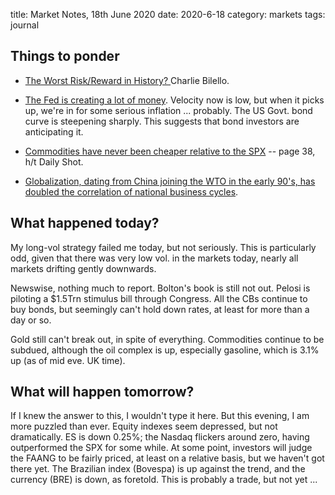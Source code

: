 title: Market Notes, 18th June 2020
date: 2020-6-18
category: markets
tags: journal




## Things to ponder


* [The Worst Risk/Reward in History? ](https://compoundadvisors.com/2020/the-worst-risk-reward-in-history) Charlie Bilello.


* [The Fed is creating a lot of money](https://twitter.com/dandolfa/status/1272969464884101121). 
Velocity now is low, but when it picks up, we're in for some serious inflation ... probably. 
The US Govt. bond curve is steepening sharply. This suggests that bond investors are anticipating it.


* [Commodities have never been cheaper relative to the SPX](https://ingoldwetrust.report/wp-content/uploads/2020/05/In-Gold-We-Trust-report-2020-Compact-Version-english.pdf) -- page 38, h/t Daily Shot.


* [Globalization, dating from China joining the WTO in the early 90's, has doubled the correlation of national business cycles](https://twitter.com/adam_tooze/status/1273343101592100872/photo/1).


## What happened today?


My long-vol strategy failed me today, but not seriously. 
This is particularly odd, given that there was very low vol. in the markets today,
nearly all markets drifting gently downwards.


Newswise, nothing much to report. Bolton's book is still not out.
Pelosi is piloting a $1.5Trn stimulus bill through Congress.
All the CBs continue to buy bonds, but seemingly can't hold down rates, at least for more than a day or so.


Gold still can't break out, in spite of everything.
Commodities continue to be subdued, although the oil complex is up, especially gasoline,
which is 3.1% up (as of mid eve. UK time).


## What will happen tomorrow?


If I knew the answer to this, I wouldn't type it here.
But this evening, I am more puzzled than ever. 
Equity indexes seem depressed, but not dramatically. 
ES is down 0.25%; the Nasdaq flickers around zero, having outperformed the SPX for some while.
At some point, investors will judge the FAANG to be fairly priced, at least on a relative basis,
but we haven't got there yet.
The Brazilian index (Bovespa) is up against the trend, and the currency (BRE) is down, as foretold. 
This is probably a trade, but not yet ...